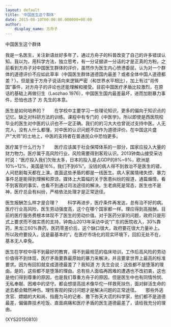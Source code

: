 ```yaml
---
layout: default
title: '中国医生这个群体'
date: 2015-08-10T00:00:00.000000+08:00
author:
    display_name: 方舟子
---
```


中国医生这个群体

我是一名医生，关注新语丝好多年了，通过方舟子的科普改变了自己的许多错误认知。我以为，用科学方法，独立思考，有一分证据讲一分话的才是正真的方粉。之前看到方舟子对中国医生群体的评价，虽然作为医生内心愤懑委屈，认为对一个群体的道德评价不应如此草率（中国医生群体道德国内最差？或者全体中国人道德都差？）。但是鉴于方舟子说话向来逻辑严密（和世界水平相比），加上有过“肖传国”事件，对方舟子的评论也还能理解和接受。目前中国医疗矛盾比较激烈，在原话的基础上再做衍生（Laozhao 1976），中国医生国内最差最坏，进而加剧暴力事件，恐怕也违了 方 先生的本意。

医生是如何培养的？　　在学校中主要学习一些理论知识，更多的偏向于知识点的记忆。缺乏对科研方法的训练。课程中有专门的《中医学》。所以即使是西医院校毕业的医生对中医的认识也不一定正确。我们的的习大大也曾说过支持中医。人无完人，没有人什么都懂，对中医的认识问题不应作为道德评价。在中国这片盛产“大师”的土地上，中医的支持者在普通民众中恐怕更多。

医疗属于什么行为？　　医疗应该属于社会保障体系的一部分，国家应投入大量的财力物力。医疗属于高风险行业，风险需要得到客观认识。2013钟南山接受采访时说：“医疗投入我们欠账太多，日本的投入是占GDP的8%~9%，欧洲是10%~12%，美国是16%，我们不到6%”。没钱的病人得不到救治不是医生的错，人间悲剧每天都在上演，直面这些矛盾的都是一线医生。病人家属情绪失控、暴力事件总是能得到理解和原谅。媒体上大篇幅的关于医患纠纷的报道，通篇煽情，看不到客观的事实，也看不到通过司法途径的解决。生老病死是常态，医生也不是神，医疗总会有纠纷，严格依法处理才是正常途径。

医生报酬怎么样才是合理？　　科学再进步，医疗条件再发达，总有治不好的病。医疗行业高风险，医生劳动强度高，这个在哪个国家都一样。理应得到高报酬。目前的医疗服务费根本体现不了医生的劳动价值。对于医药分家的问题，政府只是形式上要求而不做实质的支持，钟南山2013年采访中说“广东的医院收入，30%靠药，黑龙江60%靠药，医药零差价后，这个缺口很大，政府要花很大力量补上。所以政府要投入，这是最基本的”。在医疗市场化的现实环境下，回扣无处不在，基本无人幸免。

医生在学校中得不到最好的教育，得不到最规范的临床培训，工作后高风险的劳动价值得不到体现，医疗矛盾要靠最原始的暴力来解决，并且要拿世界上最高的标准要求。因为有回扣就变成道德最差了？我知道 方 先生会说：这些都不是堕落的理由。是的，这些都不是堕落的理由。总有些人面临再困难的遭遇也不改初衷，这也是他们得到尊重的原因，也是我们尊重方舟子的原因。但是医生中也有同情怜悯、无私奉献、困难中的坚守。都会想提高技术像华佗一样救死扶伤，面对鲜活生命的逝去都会黯然神伤。理性客观的探讨问题才是解决问题的正常途径。　　那些外逃贪官、嫖娼的大和尚、指鹿为马的记者、撒下弥天大谎的科学家，他们都不是道德最差，偏偏靠技术吃饭、直面病痛和医疗矛盾的医生道德最差了，请给我充分的理由。

(XYS20150810)

